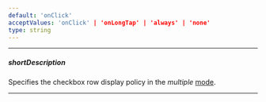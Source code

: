 ```yaml
---
default: 'onClick'
acceptValues: 'onClick' | 'onLongTap' | 'always' | 'none'
type: string
---
```

---
##### shortDescription
Specifies the checkbox row display policy in the *multiple* [mode](/api-reference/10%20UI%20Widgets/dxDataGrid/1%20Configuration/selection/mode.md '/Documentation/ApiReference/UI_Widgets/dxDataGrid/Configuration/selection/#mode').

---

